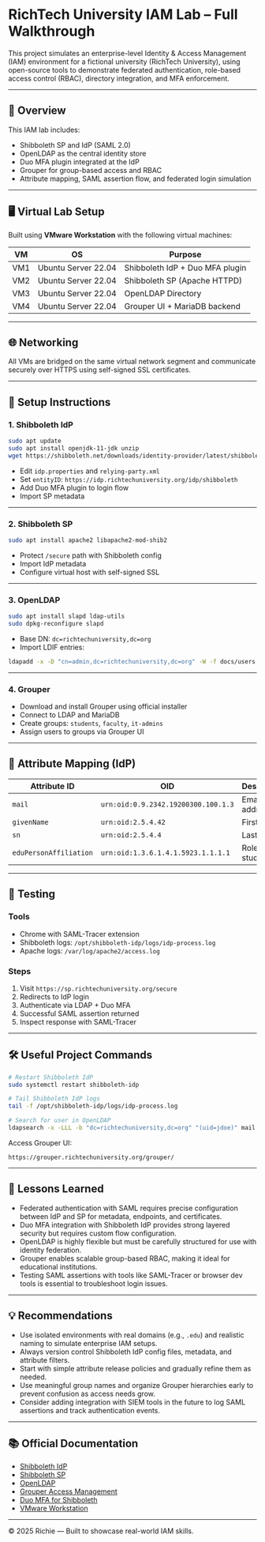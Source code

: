 
# RichTech University IAM Lab – Full Walkthrough

This project simulates an enterprise-level Identity & Access Management (IAM) environment for a fictional university (RichTech University), using open-source tools to demonstrate federated authentication, role-based access control (RBAC), directory integration, and MFA enforcement.

---

## 🧭 Overview

This IAM lab includes:

- Shibboleth SP and IdP (SAML 2.0)
- OpenLDAP as the central identity store
- Duo MFA plugin integrated at the IdP
- Grouper for group-based access and RBAC
- Attribute mapping, SAML assertion flow, and federated login simulation

---

## 🖥️ Virtual Lab Setup

Built using **VMware Workstation** with the following virtual machines:

| VM  | OS                   | Purpose                                |
|-----|----------------------|----------------------------------------|
| VM1 | Ubuntu Server 22.04  | Shibboleth IdP + Duo MFA plugin        |
| VM2 | Ubuntu Server 22.04  | Shibboleth SP (Apache HTTPD)           |
| VM3 | Ubuntu Server 22.04  | OpenLDAP Directory                     |
| VM4 | Ubuntu Server 22.04  | Grouper UI + MariaDB backend           |

---

## 🌐 Networking

All VMs are bridged on the same virtual network segment and communicate securely over HTTPS using self-signed SSL certificates.

---

## 🔧 Setup Instructions

### 1. Shibboleth IdP

```bash
sudo apt update
sudo apt install openjdk-11-jdk unzip
wget https://shibboleth.net/downloads/identity-provider/latest/shibboleth-identity-provider-4.x.x.tar.gz
```

- Edit `idp.properties` and `relying-party.xml`
- Set `entityID`: `https://idp.richtechuniversity.org/idp/shibboleth`
- Add Duo MFA plugin to login flow
- Import SP metadata

---

### 2. Shibboleth SP

```bash
sudo apt install apache2 libapache2-mod-shib2
```

- Protect `/secure` path with Shibboleth config
- Import IdP metadata
- Configure virtual host with self-signed SSL

---

### 3. OpenLDAP

```bash
sudo apt install slapd ldap-utils
sudo dpkg-reconfigure slapd
```

- Base DN: `dc=richtechuniversity,dc=org`
- Import LDIF entries:
```bash
ldapadd -x -D "cn=admin,dc=richtechuniversity,dc=org" -W -f docs/users.ldif
```

---

### 4. Grouper

- Download and install Grouper using official installer
- Connect to LDAP and MariaDB
- Create groups: `students`, `faculty`, `it-admins`
- Assign users to groups via Grouper UI

---

## 🔐 Attribute Mapping (IdP)

| Attribute ID            | OID                                         | Description               |
|-------------------------|----------------------------------------------|---------------------------|
| `mail`                  | `urn:oid:0.9.2342.19200300.100.1.3`          | Email address             |
| `givenName`             | `urn:oid:2.5.4.42`                           | First name                |
| `sn`                    | `urn:oid:2.5.4.4`                            | Last name                 |
| `eduPersonAffiliation`  | `urn:oid:1.3.6.1.4.1.5923.1.1.1.1`           | Role (e.g., student)      |

---

## 🧪 Testing

### Tools

- Chrome with SAML-Tracer extension
- Shibboleth logs: `/opt/shibboleth-idp/logs/idp-process.log`
- Apache logs: `/var/log/apache2/access.log`

### Steps

1. Visit `https://sp.richtechuniversity.org/secure`
2. Redirects to IdP login
3. Authenticate via LDAP + Duo MFA
4. Successful SAML assertion returned
5. Inspect response with SAML-Tracer

---

## 🛠️ Useful Project Commands

```bash
# Restart Shibboleth IdP
sudo systemctl restart shibboleth-idp

# Tail Shibboleth IdP logs
tail -f /opt/shibboleth-idp/logs/idp-process.log

# Search for user in OpenLDAP
ldapsearch -x -LLL -b "dc=richtechuniversity,dc=org" "(uid=jdoe)" mail givenName sn
```

Access Grouper UI:
```
https://grouper.richtechuniversity.org/grouper/
```


---

## 📘 Lessons Learned

- Federated authentication with SAML requires precise configuration between IdP and SP for metadata, endpoints, and certificates.
- Duo MFA integration with Shibboleth IdP provides strong layered security but requires custom flow configuration.
- OpenLDAP is highly flexible but must be carefully structured for use with identity federation.
- Grouper enables scalable group-based RBAC, making it ideal for educational institutions.
- Testing SAML assertions with tools like SAML-Tracer or browser dev tools is essential to troubleshoot login issues.

---

## 💡 Recommendations

- Use isolated environments with real domains (e.g., `.edu`) and realistic naming to simulate enterprise IAM setups.
- Always version control Shibboleth IdP config files, metadata, and attribute filters.
- Start with simple attribute release policies and gradually refine them as needed.
- Use meaningful group names and organize Grouper hierarchies early to prevent confusion as access needs grow.
- Consider adding integration with SIEM tools in the future to log SAML assertions and track authentication events.

---


## 📚 Official Documentation

- [Shibboleth IdP](https://shibboleth.atlassian.net/wiki/spaces/IDP5/)
- [Shibboleth SP](https://shibboleth.atlassian.net/wiki/spaces/SP3/)
- [OpenLDAP](https://www.openldap.org/doc/)
- [Grouper Access Management](https://spaces.at.internet2.edu/display/Grouper/)
- [Duo MFA for Shibboleth](https://duo.com/docs/shibboleth)
- [VMware Workstation](https://www.vmware.com/products/workstation-pro.html)

---

© 2025 Richie — Built to showcase real-world IAM skills.
